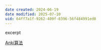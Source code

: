 ```yaml
---
date created: 2024-06-19
date modified: 2025-07-10
uid: 64ff7a1f-9262-409f-8396-56f484991ed0
---
```


excerpt

<!-- more -->

[Anki算法](Anki算法.md)
